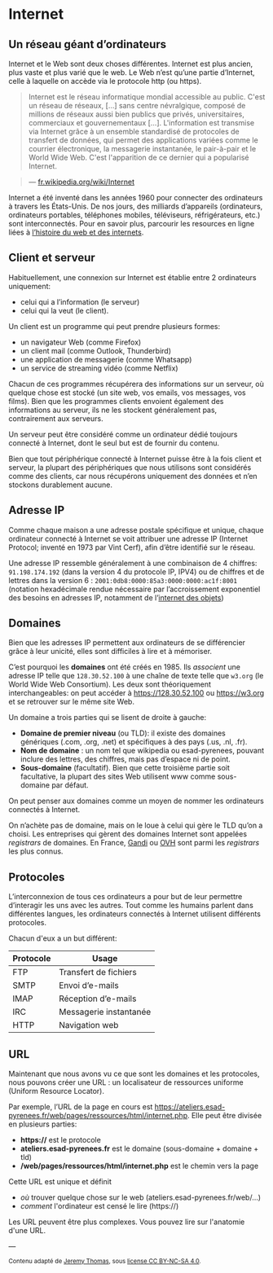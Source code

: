 # Internet

## Un réseau géant d’ordinateurs

Internet et le Web sont deux choses différentes. Internet est plus ancien, plus vaste et plus varié que le web. Le Web n’est qu’une partie d’Internet, celle à laquelle on accède via le protocole http (ou https).

> Internet est le réseau informatique mondial accessible au public. C'est un réseau de réseaux, \[…\] sans centre névralgique, composé de millions de réseaux aussi bien publics que privés, universitaires, commerciaux et gouvernementaux \[…\]. L'information est transmise via Internet grâce à un ensemble standardisé de protocoles de transfert de données, qui permet des applications variées comme le courrier électronique, la messagerie instantanée, le pair-à-pair et le World Wide Web. C'est l'apparition de ce dernier qui a popularisé Internet.

> — [fr.wikipedia.org/wiki/Internet](https://fr.wikipedia.org/wiki/Internet)

Internet a été inventé dans les années 1960 pour connecter des ordinateurs à travers les États-Unis. De nos jours, des milliards d’appareils (ordinateurs, ordinateurs portables, téléphones mobiles, téléviseurs, réfrigérateurs, etc.) sont interconnectés. Pour en savoir plus, parcourir les resources en ligne liées à [l’histoire du web et des internets](../../../references/histoire/).

## Client et serveur

Habituellement, une connexion sur Internet est établie entre 2 ordinateurs uniquement:

* celui qui a l’information (le serveur)
* celui qui la veut (le client).

Un client est un programme qui peut prendre plusieurs formes:

* un navigateur Web (comme Firefox)
* un client mail (comme Outlook, Thunderbird)
* une application de messagerie (comme Whatsapp)
* un service de streaming vidéo (comme Netflix)

Chacun de ces programmes récupérera des informations sur un serveur, où quelque chose est stocké (un site web, vos emails, vos messages, vos films). Bien que les programmes clients envoient également des informations au serveur, ils ne les stockent généralement pas, contrairement aux serveurs.

Un serveur peut être considéré comme un ordinateur dédié toujours connecté à Internet, dont le seul but est de fournir du contenu.

Bien que tout périphérique connecté à Internet puisse être à la fois client et serveur, la plupart des périphériques que nous utilisons sont considérés comme des clients, car nous récupérons uniquement des données et n’en stockons durablement aucune.

## Adresse IP

Comme chaque maison a une adresse postale spécifique et unique, chaque ordinateur connecté à Internet se voit attribuer une adresse IP (Internet Protocol; inventé en 1973 par Vint Cerf), afin d’être identifié sur le réseau.

Une adresse IP ressemble généralement à une combinaison de 4 chiffres: `91.198.174.192` (dans la version 4 du protocole IP, IPV4) ou de chiffres et de lettres dans la version 6 : `2001:0db8:0000:85a3:0000:0000:ac1f:8001` (notation hexadécimale rendue nécessaire par l’accroissement exponentiel des besoins en adresses IP, notamment de l’[internet des objets](https://fr.wikipedia.org/wiki/Internet_des_objets))

## Domaines

Bien que les adresses IP permettent aux ordinateurs de se différencier grâce à leur unicité, elles sont difficiles à lire et à mémoriser.

C’est pourquoi les **domaines** ont été créés en 1985. Ils *associent* une adresse IP telle que `128.30.52.100` à une chaîne de texte telle que `w3.org` (le World Wide Web Consortium). Les deux sont théoriquement interchangeables: on peut accéder à https://128.30.52.100 ou https://w3.org et se retrouver sur le même site Web.

Un domaine a trois parties qui se lisent de droite à gauche:

* **Domaine de premier niveau** (ou TLD): il existe des domaines génériques (.com, .org, .net) et spécifiques à des pays (.us, .nl, .fr).
* **Nom de domaine** : un nom tel que wikipedia ou esad-pyrenees, pouvant inclure des lettres, des chiffres, mais pas d’espace ni de point.
* **Sous-domaine** (facultatif). Bien que cette troisième partie soit facultative, la plupart des sites Web utilisent www comme sous-domaine par défaut.

On peut penser aux domaines comme un moyen de nommer les ordinateurs connectés à Internet.

On n’achète pas de domaine, mais on le loue à celui qui gère le TLD qu’on a choisi. Les entreprises qui gèrent des domaines Internet sont appelées *registrars* de domaines. En France, [Gandi](https://www.gandi.net/) ou [OVH](https://www.ovh.com/fr/) sont parmi les *registrars* les plus connus.

## Protocoles

L’interconnexion de tous ces ordinateurs a pour but de leur permettre d’interagir les uns avec les autres. Tout comme les humains parlent dans différentes langues, les ordinateurs connectés à Internet utilisent différents protocoles.

Chacun d'eux a un but différent:

| Protocole | Usage |
| --- | --- |
| FTP | Transfert de fichiers |
| SMTP | Envoi d’e-mails |
| IMAP | Réception d’e-mails |
| IRC | Messagerie instantanée |
| HTTP | Navigation web |

## URL

Maintenant que nous avons vu ce que sont les domaines et les protocoles, nous pouvons créer une URL : un localisateur de ressources uniforme (Uniform Resource Locator).

Par exemple, l’URL de la page en cours est https://ateliers.esad-pyrenees.fr/web/pages/ressources/html/internet.php. Elle peut être divisée en plusieurs parties:

* **https://** est le protocole
* **ateliers.esad-pyrenees.fr** est le domaine (sous-domaine + domaine + tld)
* **/web/pages/ressources/html/internet.php** est le chemin vers la page

Cette URL est unique et définit

* *où* trouver quelque chose sur le web (ateliers.esad-pyrenees.fr/web/…)
* *comment* l'ordinateur est censé le lire (https://)

Les URL peuvent être plus complexes. Vous pouvez lire sur l'anatomie d'une URL.

—

<small>Contenu adapté de [Jeremy Thomas](https://marksheet.io), sous [license CC BY-NC-SA 4.0](https://creativecommons.org/licenses/by-nc-sa/4.0/). </small>
